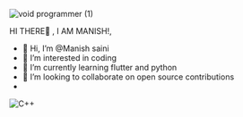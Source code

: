 ![void programmer (1)](https://user-images.githubusercontent.com/58516376/151172600-a606d8ef-1710-4886-95b0-d28c5d22e804.png) 


HI THERE👋 , I AM MANISH!,


- 👋 Hi, I’m @Manish saini
- 👀 I’m interested in coding
- 🌱 I’m currently learning flutter and python
- 💞️ I’m looking to collaborate on open source contributions 
- 
![C++](https://img.shields.io/badge/c++-%2300599C.svg?style=for-the-badge&logo=c%2B%2B&logoColor=white)



<!--- - 📫 How to reach me ... --->

<!---
i don't know is a ✨ special ✨ repository because its `README.md` (this file) appears on your GitHub profile.
You can click the Preview link to take a look at your changes.
--->
